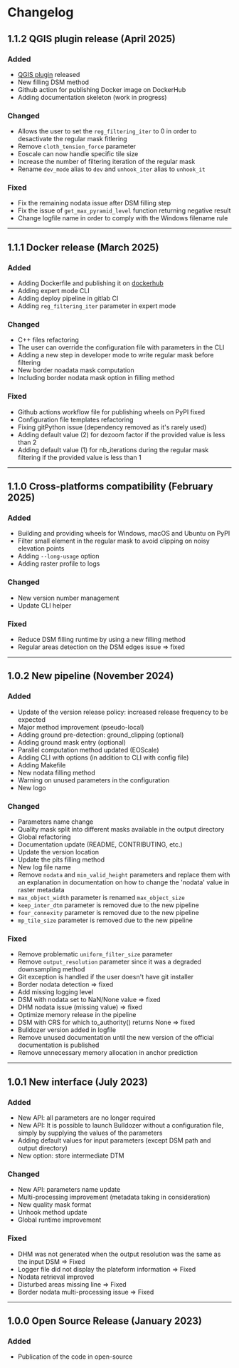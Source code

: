 # Changelog

## 1.1.2 QGIS plugin release (April 2025)

### Added
- [QGIS plugin](https://github.com/CNES/bulldozer-qgis-plugin) released
- New filling DSM method
- Github action for publishing Docker image on DockerHub
- Adding documentation skeleton (work in progress)

### Changed
- Allows the user to set the `reg_filtering_iter` to 0 in order to desactivate the regular mask fitlering
- Remove `cloth_tension_force` parameter
- Eoscale can now handle specific tile size
- Increase the number of filtering iteration of the regular mask
- Rename `dev_mode` alias to `dev` and `unhook_iter` alias to `unhook_it`

### Fixed
- Fix the remaining nodata issue after DSM filling step
- Fix the issue of `get_max_pyramid_level` function returning negative result
- Change logfile name in order to comply with the Windows filename rule

---

## 1.1.1 Docker release (March 2025)

### Added
- Adding Dockerfile and publishing it on [dockerhub](https://hub.docker.com/r/cnes/bulldozer)
- Adding expert mode CLI
- Adding deploy pipeline in gitlab CI
- Adding `reg_filtering_iter` parameter in expert mode 

### Changed
- C++ files refactoring
- The user can override the configuration file with parameters in the CLI
- Adding a new step in developer mode to write regular mask before filtering
- New border noadata mask computation
- Including border nodata mask option in filling method

### Fixed
- Github actions workflow file for publishing wheels on PyPI fixed
- Configuration file templates refactoring
- Fixing gitPython issue (dependency removed as it's rarely used)
- Adding default value (2) for dezoom factor if the provided value is less than 2 
- Adding default value (1) for nb_iterations during the regular mask filtering if the provided value is less than 1  

---

## 1.1.0 Cross-platforms compatibility (February 2025)

### Added
- Building and providing wheels for Windows, macOS and Ubuntu on PyPI
- Filter small element in the regular mask to avoid clipping on noisy elevation points
- Adding `--long-usage` option 
- Adding raster profile to logs

### Changed
- New version number management
- Update CLI helper

### Fixed
- Reduce DSM filling runtime by using a new filling method
- Regular areas detection on the DSM edges issue => fixed

---

## 1.0.2 New pipeline (November 2024)

### Added
- Update of the version release policy: increased release frequency to be expected
- Major method improvement (pseudo-local)
- Adding ground pre-detection: ground_clipping (optional)
- Adding ground mask entry (optional)
- Parallel computation method updated (EOScale)
- Adding CLI with options (in addition to CLI with config file)
- Adding Makefile
- New nodata filling method
- Warning on unused parameters in the configuration
- New logo

### Changed
- Parameters name change
- Quality mask split into different masks available in the output directory
- Global refactoring
- Documentation update (README, CONTRIBUTING, etc.)
- Update the version location
- Update the pits filling method
- New log file name
- Remove `nodata` and `min_valid_height` parameters and replace them with an explanation in documentation on how to change the 'nodata' value in raster metadata 
- `max_object_width` parameter is renamed `max_object_size`
- `keep_inter_dtm` parameter is removed due to the new pipeline
- `four_connexity` parameter is removed due to the new pipeline
- `mp_tile_size` parameter is removed due to the new pipeline

### Fixed
- Remove problematic `uniform_filter_size` parameter
- Remove `output_resolution` parameter since it was a degraded downsampling method
- Git exception is handled if the user doesn't have git installer
- Border nodata detection => fixed
- Add missing logging level
- DSM with nodata set to NaN/None value => fixed
- DHM nodata issue (missing value) => fixed
- Optimize memory release in the pipeline
- DSM with CRS for which to_authority() returns None => fixed
- Bulldozer version added in logfile
- Remove unused documentation until the new version of the official documentation is published
- Remove unnecessary memory allocation in anchor prediction

---

## 1.0.1 New interface (July 2023)

### Added
- New API: all parameters are no longer required
- New API: It is possible to launch Bulldozer without a configuration file, simply by supplying the values of the parameters
- Adding default values for input parameters (except DSM path and output directory)
- New option: store intermediate DTM

### Changed
- New API: parameters name update
- Multi-processing improvement (metadata taking in consideration)
- New quality mask format
- Unhook method update
- Global runtime improvement

### Fixed
- DHM was not generated when the output resolution was the same as the input DSM => Fixed
- Logger file did not display the plateform information => Fixed
- Nodata retrieval improved
- Disturbed areas missing line => Fixed
- Border nodata multi-processing issue => Fixed

---

## 1.0.0 Open Source Release (January 2023)

### Added
- Publication of the code in open-source
